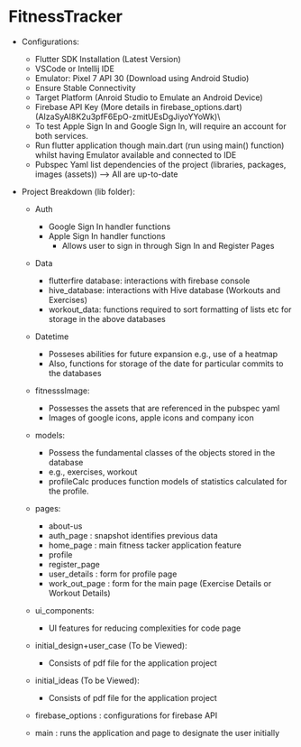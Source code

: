 # FitnessTracker
 - Configurations:
   - Flutter SDK Installation (Latest Version)
   - VSCode or Intellij IDE
   - Emulator: Pixel 7 API 30 (Download using Android Studio)
   - Ensure Stable Connectivity
   - Target Platform (Anroid Studio to Emulate an Android Device)
   - Firebase API Key (More details in firebase_options.dart)(AIzaSyAI8K2u3pfF6EpO-zmitUEsDgJiyoYYoWk)\
   - To test Apple Sign In and Google Sign In, will require an account for both services. 
   - Run flutter application though main.dart (run using main() function) whilst having Emulator available and connected to IDE
   - Pubspec Yaml list dependencies of the project (libraries, packages, images (assets)) --> All are up-to-date

  - Project Breakdown (lib folder): 
    - Auth
      - Google Sign In handler functions 
      - Apple Sign In handler functions
        - Allows user to sign in through Sign In and Register Pages
    
    - Data
      - flutterfire database: interactions with firebase console
      - hive_database: interactions with Hive database (Workouts and Exercises)
      - workout_data: functions required to sort formatting of lists etc for storage in the above databases
    
    - Datetime
      - Posseses abilities for future expansion e.g., use of a heatmap
      - Also, functions for storage of the date for particular commits to the databases 

    - fitnesssImage:
      - Possesses the assets that are referenced in the pubspec yaml
      - Images of google icons, apple icons and company icon

    - models:
      - Possess the fundamental classes of the objects stored in the database
      - e.g., exercises, workout 
      - profileCalc produces function models of statistics calculated for the profile.
    
    - pages:
      - about-us 
      - auth_page : snapshot identifies previous data 
      - home_page : main fitness tacker application feature
      - profile 
      - register_page
      - user_details : form for profile page
      - work_out_page : form for the main page (Exercise Details or Workout Details)

    - ui_components:
      - UI features for reducing complexities for code page

    - initial_design+user_case (To be Viewed):
      - Consists of pdf file for the application project

    - initial_ideas (To be Viewed):
      - Consists of pdf file for the application project 
    
    - firebase_options : configurations for firebase API
    - main : runs the application and page to designate the  user initially

